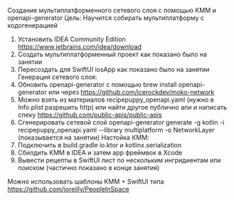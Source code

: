 Создание мультиплатформенного сетевого слоя с помощью KMM и openapi-generator
Цель: Научится собирать мультиплатформу с кодогенерацией
1. Установить IDEA Community Edition https://www.jetbrains.com/idea/download
2. Создать мультиплатформенный проект как показано было на занятии
3. Пересоздать для SwiftUI iosApp как показано было на занятии
Генерация сетевого слоя:
4. Обновить openapi-generator c помощью brew install openapi-generator или через https://github.com/icerockdev/moko-network
5. Можно взять из материалов recipepuppy_openapi.yaml (нужно в Info.plist разрешить http) или найти другое публично апи и написать спеку https://github.com/public-apis/public-apis
6. Сгенерировать сетевой слой openapi-generator generate -g kotlin -i recipepuppy_openapi.yaml --library multiplatform -o NetworkLayer (показывается на занятии)
Настойка КMM:
7. Подключить в build.gradle io.ktor и kotlinx.serialization
8. Сбилдить KMM в IDEA и затем app фреймвок в Xcode
9. Вывести рецепты в SwiftUI лист по нескольким ингридиентам или поиском (частично показано в конце занятия)

Можно использовать шаблоны KMM + SwiftUI типа https://github.com/joreilly/PeopleInSpace

